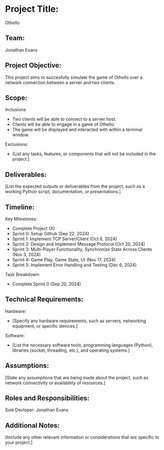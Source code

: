 # Project Title:
Othello

## Team:
Jonathan Evans

## Project Objective:
This project aims to succesfully simulate the game of Othello over a network connection between a server and two clients.

## Scope:
Inclusions:
- Two clients will be able to connect to a server host.
- Clients will be able to engage in a game of Othello.
- The game will be displayed and interacted with within a terminal window.

Exclusions:
- [List any tasks, features, or components that will not be included in the project.]

## Deliverables:
[List the expected outputs or deliverables from the project, such as a working Python script, documentation, or presentations.]

## Timeline:
Key Milestones:
- Complete Project (X)
- Sprint 0: Setup Github (Sep 22, 2024)
- Sprint 1: Implement TCP Server/Client (Oct 6, 2024)
- Sprint 2: Design and Implement Message Protocol (Oct 20, 2024)
- Sprint 3: Multi-Player Functionality, Synchronize State Across Clients (Nov 3, 2024)
- Sprint 4: Game Play, Game State, UI (Nov 17, 2024)
- Sprint 5: Implement Error Handling and Testing (Dec 6, 2024)

Task Breakdown:
- Complete Sprint 0 (Sep 20, 2024)

## Technical Requirements:
Hardware:
- [Specify any hardware requirements, such as servers, networking equipment, or specific devices.]

Software:
- [List the necessary software tools, programming languages (Python), libraries (socket, threading, etc.), and operating systems.]

## Assumptions:
[State any assumptions that are being made about the project, such as network connectivity or availability of resources.]

## Roles and Responsibilities:
Sole Devloper: Jonathan Evans

## Additional Notes:
[Include any other relevant information or considerations that are specific to your project.]
